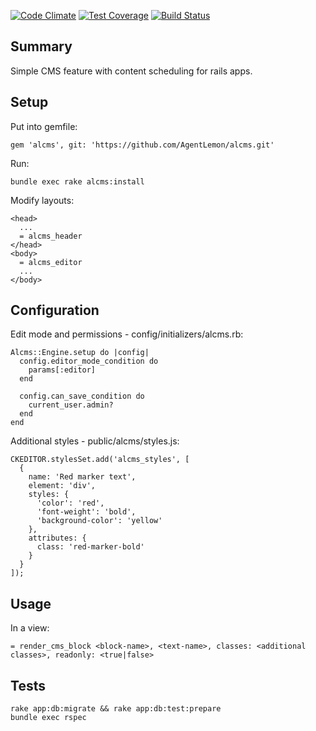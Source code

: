[![Code Climate](https://codeclimate.com/github/AgentLemon/alcms/badges/gpa.svg)](https://codeclimate.com/github/AgentLemon/alcms)
[![Test Coverage](https://codeclimate.com/github/AgentLemon/alcms/badges/coverage.svg)](https://codeclimate.com/github/AgentLemon/alcms/coverage)
[![Build Status](https://semaphoreci.com/api/v1/projects/07454e9e-b76d-48ee-9e1f-b1ce919c3dd3/645416/badge.svg)](https://semaphoreci.com/AgentLemon/alcms)

Summary
-------

Simple CMS feature with content scheduling for rails apps.

Setup
-----

Put into gemfile:

    gem 'alcms', git: 'https://github.com/AgentLemon/alcms.git'

Run:
    
    bundle exec rake alcms:install
    
Modify layouts:

    <head>
      ...
      = alcms_header    
    </head>
    <body>
      = alcms_editor
      ...
    </body>


Configuration
-------------

Edit mode and permissions - config/initializers/alcms.rb:

    Alcms::Engine.setup do |config|
      config.editor_mode_condition do
        params[:editor]
      end
      
      config.can_save_condition do
        current_user.admin?
      end
    end
    
Additional styles - public/alcms/styles.js:

    CKEDITOR.stylesSet.add('alcms_styles', [
      {
        name: 'Red marker text',
        element: 'div',
        styles: {
          'color': 'red',
          'font-weight': 'bold',
          'background-color': 'yellow'
        },
        attributes: {
          class: 'red-marker-bold'
        }
      }
    ]);

Usage
-----

In a view:

    = render_cms_block <block-name>, <text-name>, classes: <additional classes>, readonly: <true|false>

Tests
-----

    rake app:db:migrate && rake app:db:test:prepare
    bundle exec rspec
